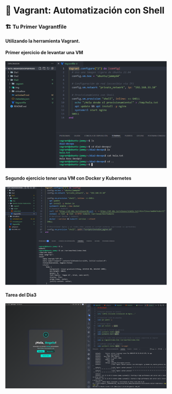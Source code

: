 # 🚀 Vagrant: Automatización con Shell

### 🏗️ Tu Primer Vagrantfile

#### Utilizando la herramienta Vagrant.
#### Primer ejercicio de levantar una VM
![Vagrant 1 ejercidio](img/90DiasDevOps_Dia_3_1.png)



#### Segundo ejercicio tener una VM con Docker y Kubernetes

![Vagrant 1 ejercidio](img/90DiasDevOps_Dia_3_2.png)



#### Tarea del Dia3
![Vagrant 1 ejercidio](img/90DiasDevOps_Dia_3_3.png)
